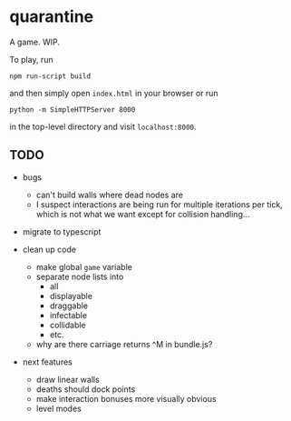 # quarantine

A game. WIP.

To play, run

    npm run-script build

and then simply open `index.html` in your browser or run

    python -m SimpleHTTPServer 8000

in the top-level directory and visit `localhost:8000`.

## TODO

- bugs

  - can't build walls where dead nodes are
  - I suspect interactions are being run for multiple iterations per tick,
    which is not what we want except for collision handling...

- migrate to typescript
- clean up code

  - make global `game` variable
  - separate node lists into
    - all
    - displayable
    - draggable
    - infectable
    - collidable
    - etc.
  - why are there carriage returns ^M in bundle.js?

- next features
  - draw linear walls
  - deaths should dock points
  - make interaction bonuses more visually obvious
  - level modes
